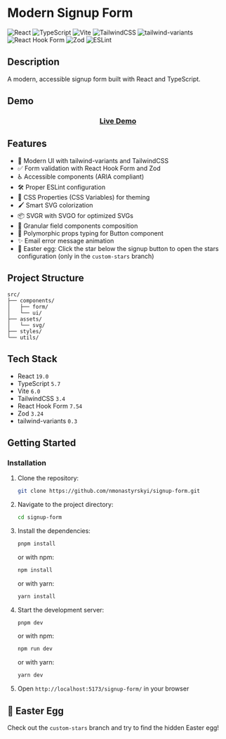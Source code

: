 # Modern Signup Form

![React](https://img.shields.io/badge/React-20232A?style=for-the-badge&logo=react&logoColor=61DAFB)
![TypeScript](https://img.shields.io/badge/TypeScript-007ACC?style=for-the-badge&logo=typescript&logoColor=white)
![Vite](https://img.shields.io/badge/Vite-B73BFE?style=for-the-badge&logo=vite&logoColor=FFD62E)
![TailwindCSS](https://img.shields.io/badge/Tailwind_CSS-38B2AC?style=for-the-badge&logo=tailwind-css&logoColor=white)
![tailwind-variants](https://img.shields.io/badge/tailwind--variants-FFD700?style=for-the-badge&logo=tailwind-css&logoColor=white)
![React Hook Form](https://img.shields.io/badge/React_Hook_Form-ec5990?style=for-the-badge&logo=react-hook-form&logoColor=white)
![Zod](https://img.shields.io/badge/Zod-0E1116?style=for-the-badge&logo=zod&logoColor=white)
![ESLint](https://img.shields.io/badge/ESLint-4B32C3?style=for-the-badge&logo=eslint&logoColor=white)

## Description 
A modern, accessible signup form built with React and TypeScript. 

## Demo
<div align="center">
  <h3>
    <a href="https://nmonastyrskyi.github.io/signup-form/">
      Live Demo
    </a>
  </h3>
</div>

## Features
- 🎨 Modern UI with tailwind-variants and TailwindCSS
- ✅ Form validation with React Hook Form and Zod
- ♿️ Accessible components (ARIA compliant)
- 🛠 Proper ESLint configuration
- 🎨 CSS Properties (CSS Variables) for theming
- 🖌 Smart SVG colorization
- 📦 SVGR with SVGO for optimized SVGs
- 🧩 Granular field components composition
- 🔧 Polymorphic props typing for Button component
- ✨ Email error message animation
- 🌟 Easter egg: Click the star below the signup button to open the stars configuration (only in the `custom-stars` branch)

## Project Structure
```
src/
├── components/
│   ├── form/
│   └── ui/
├── assets/
│   └── svg/
├── styles/
└── utils/
```

## Tech Stack
- React `19.0`
- TypeScript `5.7`
- Vite `6.0`
- TailwindCSS `3.4`
- React Hook Form `7.54`
- Zod `3.24`
- tailwind-variants `0.3`

## Getting Started

### Installation
1. Clone the repository:
    ```sh
    git clone https://github.com/nmonastyrskyi/signup-form.git
    ```
2. Navigate to the project directory:
    ```sh
    cd signup-form
    ```
3. Install the dependencies:
    ```sh
    pnpm install
    ```
    or with npm:
    ```sh
    npm install
    ```
    or with yarn:
    ```sh
    yarn install
    ```
4. Start the development server:
    ```sh
    pnpm dev
    ```
    or with npm:
    ```sh
    npm run dev
    ```
    or with yarn:
    ```sh
    yarn dev
    ```
5. Open `http://localhost:5173/signup-form/` in your browser

## 🌟 Easter Egg 
Check out the `custom-stars` branch and try to find the hidden Easter egg!
